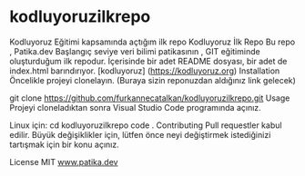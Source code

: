 # kodluyoruzilkrepo
Kodluyoruz Eğitimi kapsamında açtığım ilk repo
Kodluyoruz İlk Repo
Bu repo , Patika.dev Başlangıç seviye veri bilimi patikasının , GIT eğitiminde oluşturduğum ilk repodur. İçerisinde bir adet README dosyası, bir adet de index.html barındırıyor.
[kodluyoruz] (https://kodluyoruz.org)
Installation
Öncelikle projeyi clonelayın. (Buraya sizin reponuzdan aldığınız link gelecek)

git clone https://github.com/furkannecatalkan/kodluyoruzilkrepo.git
Usage
Projeyi cloneladıktan sonra Visual Studio Code programında açınız.

Linux için:
cd kodluyoruzilkrepo
code .
Contributing
Pull requestler kabul edilir. Büyük değişiklikler için, lütfen önce neyi değiştirmek istediğinizi tartışmak için bir konu açınız.

License
MIT
www.patika.dev
